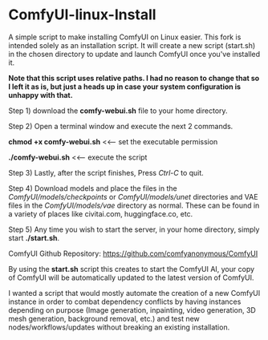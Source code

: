# ComfyUI-linux-Install
A simple script to make installing ComfyUI on Linux easier. This fork is intended solely as an installation script. It will create a new script (start.sh) in the chosen directory to update and launch ComfyUI once you've installed it.

**Note that this script uses relative paths. I had no reason to change that so I left it as is, but just a heads up in case your system configuration is unhappy with that.**

Step 1) download the **comfy-webui.sh** file to your home directory.

Step 2) Open a terminal window and execute the next 2 commands.

**chmod +x comfy-webui.sh**  <<-- set the executable permission

**./comfy-webui.sh**  <<--  execute the script

Step 3) Lastly, after the script finishes, Press _Ctrl-C_ to quit.

Step 4) Download models and place the files in the _ComfyUI/models/checkpoints_ or _ComfyUI/models/unet_ directories and VAE files in the _ComfyUI/models/vae_ directory as normal. These can be found in a variety of places like civitai.com, huggingface.co, etc.

Step 5) Any time you wish to start the server, in your home directory, simply start **./start.sh**.

ComfyUI Github Repository: https://github.com/comfyanonymous/ComfyUI

By using the **start.sh** script this creates to start the ComfyUI AI, your copy of ComfyUI will be automatically
updated to the latest version of ComfyUI.

I wanted a script that would mostly automate the creation of a new ComfyUI instance in order to combat dependency conflicts by having instances depending on purpose (Image generation, inpainting, video generation, 3D mesh generation, background removal, etc.) and test new nodes/workflows/updates without breaking an existing installation.
